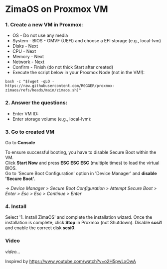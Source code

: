 # ZimaOS on Proxmox VM

### 1. Create a new VM in Proxmox:
* OS - Do not use any media
* System - BIOS - OMVF (UEFI) and choose a EFI storage (e.g., local-lvm)
* Disks - Next
* CPU - Next
* Memory - Next
* Network - Next
* Confirm - Finish (do not thick Start after created)
* Execute the script below in your Proxmox Node (not in the VM!):
```
bash -c "$(wget -qLO - https://raw.githubusercontent.com/R0GGER/proxmox-zimaos/refs/heads/main/zimaos.sh)"
```

### 2. Answer the questions:
* Enter VM ID:
* Enter storage volume (e.g., local-lvm):

### 3. Go to created VM
Go to **Console** 
    
To ensure successful booting, you have to disable Secure Boot within the VM.   
Click **Start Now** and press **ESC** **ESC** **ESC** (multiple times) to load the virtual BIOS.    
Go to 'Secure Boot Configuration' option in 'Device Manager' and **disable 'Secure Boot'**.    
    
-> _Device Manager > Secure Boot Configuration > Attempt Secure Boot > Enter > Esc > Esc > Continue > Enter_

### 4. Install
Select '1. Install ZimaOS' and complete the installation wizard.
Once the installation is complete, click **Stop** in Proxmox (not Shutdown). Disable **scsi1** and enable the correct disk **scsi0**.

### Video
*video...*

Inspired by https://www.youtube.com/watch?v=o2H5pwLxOwA
